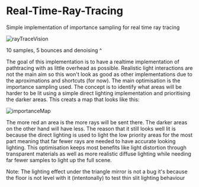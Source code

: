 # Real-Time-Ray-Tracing
Simple implementation of importance sampling for real time ray tracing

![rayTraceVision](https://github.com/user-attachments/assets/be63549b-8c1b-44fe-9926-605185754d2a)

10 samples, 5 bounces and denoising ^

The goal of this implementation is to have a realtime implementation of pathtracing with as little overhead as possible.
Realistic light interactions are not the main aim so this won't look as good as other implementations due to the aproximations and shortcuts (for now).
The main optimisation is the importance sampling used. The concept is to identify what areas will be harder to be lit using a simple direct lighting implementation and prioritising the darker areas.
This creats a map that looks like this:

![importanceMap](https://github.com/user-attachments/assets/a537483f-eb47-46f7-8fba-658084ec0843)

The more red an area is the more rays will be sent there. The darker areas on the other hand will have less.
The reason that it still looks well lit is because the direct lighting is used to light the low priority areas for the most part meaning that far fewer rays are needed to have accurate looking lighting.
This optimisation keeps most benefits like light distortion through transparent materials as well as more realistic diffuse lighting while needing far fewer samples to light up the full scene.

Note: The lighting effect under the triangle mirror is not a bug it's because the floor is not level with it (intentonally) to test thin slit lighting behaviour
